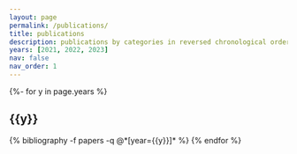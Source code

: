 ```yaml
---
layout: page
permalink: /publications/
title: publications
description: publications by categories in reversed chronological order. generated by jekyll-scholar.
years: [2021, 2022, 2023]
nav: false
nav_order: 1
---
```

<!-- _pages/publications.md -->
<div class="publications">

{%- for y in page.years %}
  <h2 class="year">{{y}}</h2>
  {% bibliography -f papers -q @*[year={{y}}]* %}
{% endfor %}

</div>
